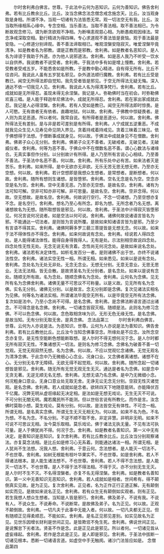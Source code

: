 <!-- { "loadSidebar": true } -->
　　尔时舍利弗白佛言。世尊。于此法中云何为恶知识。云何为善知识。佛告舍利弗。若有比丘教余比丘。比丘。汝当念佛念法念僧念戒念施念天。比丘。汝当观身取是身相。所谓不净。当观一切诸有为法皆悉无常。观一切法空无有我。比丘。汝当取所缘相系心缘中。专念空相。当乐善法。当取不善法相。取不善法相已。为令断故观念修习。谓为断贪欲观不净相。为断嗔恚观慈心相。为断愚痴观因缘法。常念净戒深取空相。勤行精进为得四禅。专心求道观不善法皆是衰恼。观于善法最是安隐。一心修道分别谛观。善不善法谛取相已。唯观涅槃安隐寂灭。唯爱涅槃毕竟清净。如是教者名为邪教。谓是正教而是邪教。舍利弗。如是教者名恶知识。是人名为诽谤于我助于外道。亦为他人说邪道法。舍利弗。如是恶人我乃不听受一饮水以自供养。我说教者不说受者。舍利弗。于我法中多有如是增上慢教。舍利弗。若受教者受戒五岁。不能悉舍如是所教。于是教中勤心精进。自有得无所有。比丘不往咨问。我说此人虽有五岁犹名邪见。杂外道法顺行魔教。舍利弗。若有比丘受是教已。闻空无所得法即自觉知。我先受者皆是邪见。于空无所得法无疑无悔。深入通达不依一切我见人见。舍利弗。我说此人名为得清净梵行。舍利弗。若有比丘。成就如是无所得忍。虽现未得无余涅槃。我记是人。弥勒佛时当在初会。时弥勒佛欢喜三唱。是人能于释迦牟尼佛法中。成就无所得忍。舍利弗。若在家出家成就此忍。我记是人必得涅槃。舍利弗。若有人受如是教已。闻空无所得法即时惊畏。是人可愍。无有救者无有依者。直趣地狱。何以故。舍利弗。于佛教中惊疑畏者。是人则为具足恶道。所以者何。我常自说。有所得者是恶道分。何以故。舍利弗。佛所得法无有差别。是与非是若可差别是有所得。舍利弗。人宁成就五逆重恶。不成就我见众生见人见寿见命见阴入界见。贪着持戒着持戒见。贪着三昧着三昧见。依于佛想得于法想。于僧断事成就身见。何以故。于佛法中成就身见不在僧数。舍利弗。佛弟子众心无分别。舍利弗。佛弟子众无不善者。无破戒者。无破见者。无破威仪者。舍利弗。何等为恶不善。于佛众中不在僧数名恶不善。谓心心数法与诸缘合。无真实事但作分别。以分别故计有所得。是人乃至所有言说心心相续。乃至善不善法。于圣法中名恶不善。何以故。舍利弗。所有乐处中必有苦。如来法者灭是苦乐。舍利弗。如来所得。是中无欲亦无非欲。无乐无苦无思无想无修。乃至亦无空想。何以故。舍利弗。若计空想即是我想众生想者。是常想者。是断想者。何以故。舍利弗。随所有想则生诸想。是皆堕邪。舍利弗。空名无念是名为空。空念亦空是名为空。舍利弗。空中无善无恶。乃至亦无空想。是故名空。舍利弗。诸有为法可知可解。空非可知亦非可解。非可思量。是故名空。舍利弗。空非念得。何以故。空无想故。是故名空。舍利弗。何故说行空行。不念一切诸想。乃至空想亦复不念。是名空行。舍利弗。想名乃至心有所念。即名为想。无所念者乃名无想。离诸想故名为无想。随所取想皆是邪见。何以故。舍利弗。于圣法中计得寂灭皆堕邪见。何况言说何况说者。如是空法以何可说。舍利弗。诸佛何故说诸语言皆名为邪。不能通达一切法者。是则皆为言说所覆。是故如来知诸语言皆为是邪。乃至少有言语不得其实。舍利弗。诸佛阿耨多罗三藐三菩提皆是无想无念。何以故。如来于法不得体性亦不得念。舍利弗。如来何故说有念处。舍利弗。经说若人得四念处。是人能得诸法体性。能得自身得我得人。无有是处。示法别相空故说四念处。四念处性无性无处。无念无说无有贪着。念性尚无何况念处。是故如来说名念处。舍利弗。诸法若有决定体性。如析毛发百分一者。是则诸佛不出于世。亦终不说诸法性空。舍利弗。诸法实空无性一相。所谓无相。如来悉见。如来以是说有念处。舍利弗。念处名为无处无非处。无念无念业。无想无分别。无意无意业。无思无思业。无法无法相。皆无合散。是故贤圣名为无分别者。是名念处。如来以是说有念处。随顺无所有故。名为念处。随顺念佛名为念处。舍利弗。云何名为念佛。见无所有名为念佛舍利弗。诸佛无量不可思议不可称量。以是义故。见无所有名为念佛。实名无分别。诸佛无分别。以是故言。念无分别即是念佛。复次见诸法实相名为见佛。何等名为诸法实相。所谓诸法毕竟空无所有。以是毕竟空无所有法念佛。复次如是法中。乃至小念尚不可得。是名念佛。舍利弗。是念佛法断语言道过出诸念。不可得念是名念佛。舍利弗。一切诸念皆寂灭相。随顺是法。此则名为修习念佛。不可以色念佛。何以故。念色取相贪味为识。无形无色无缘无性。是名念佛。是故当知。无有分别无取无舍。是真念佛。
念法品第三
　　尔时舍利弗白佛言。世尊。云何为人亦说是法。为恶知识。世尊。云何为人亦说是法为善知识。佛告舍利弗。若有比丘教他比丘。比丘汝今当知念佛事空念。所缘处是不应念。汝所念空念亦复空。是无性空能断色想能断取想。是人尔时不得无想何况于念。是人尔时都无所有寂灭无性。不集诸想灭一切法。是则名为修习念佛。念佛名为破善不善一切觉观。无觉无观寂然无想。名为念佛。何以故。不应以觉观忆念诸佛。无觉无观名为清净念佛。于此念中乃无微细心心念业。况身口业。又念佛者离诸想。诸想不在心。无分别无名字无障碍。无欲无得不起觉观。何以故。舍利弗。随所念起一切诸想皆是邪见。舍利弗。随无所有无觉无观无生无灭。通达是者名为念佛。如是念中无贪无著。无逆无顺无名无想。舍利弗。无想无语乃名念佛。是中乃无微细小念。何况粗身口意业。无身口意业处无取无舍。无诤无讼无念无分别。空寂无性灭诸觉观。是名念佛。舍利弗。若人成就如是念者。欲转四天下地随意能转。亦能降伏百千亿魔。况弊无明从虚诳缘起无决定相。是法如是无想无戏论。无生无灭不可说。不可分别无闇无明。魔若魔民所不能测。但以世俗言说有所教化。而作是言。汝念佛时莫取小想。莫生戏论。莫有分别。何以故。是法皆空无有体性。不可念一相。所谓无相。是名真实念佛。所谓无生无灭无相无为。何以故。如来不名为色。不名为想。不名为念。不名分别。不逆不顺不取不舍。非定非慧。非明非无明。如来不可说不可思议无相。汝今莫乐取相。莫乐戏论。佛于诸法无执无量。不见有法可执可量。是人于佛犹尚不得。何况于念。舍利弗。如是教者名善知识。第一义中无有决定。是善知识是恶知识。复次舍利弗。若有比丘教余比丘。比丘汝当分别观察诸法。亦复莫念法相。是比丘如是修习心无系着。则能通达诸法一相。所谓无相。是人犹尚不生法想。况我人想。舍利弗。于意云何。念法想者。是人能灭一切法不。不也世尊。舍利弗。如树无根能有枝叶华果实不。不也世尊。如是舍利弗。若人不得诸法根本。是人能生诸法想不。不也世尊。舍利弗。若人不得不念法想。是人能灭一切法不。不也世尊。是人不得于法不得法相。不得于灭。亦不分别无生无灭。是人尔时不生不灭。不名得涅槃者。亦复不名无得涅槃。舍利弗。如是教者名善知识。第一义中无善知识无恶知识。舍利弗。若人成就如是相者。世间希有。得不颠倒真实见故。是为正见。复次舍利弗。正见者。名为正作正行正道正解。无有颠倒如实而见。是故如来说名正见。舍利弗。若有众生无有颠倒如实观者。则有正见。若生我想人想众生想者。当知是人皆是邪行。舍利弗。佛及弟子。不说有我。不说有人。不说众生。不说寿命。不说断常。是故佛及弟子。名为正见。何以故。正观不颠倒故。舍利弗。一切凡夫于此事中无能入者。何以故。一切凡夫都无正见。但有随顺正见得柔顺忍。不能如实。舍利弗。是名正见邪见差别。如实见故名为正见。见世乐因增长财利是世间正见。是皆欺诳不免生死。舍利弗。佛说世间正见。是说懈怠下劣者法。贤圣不作是念。此是正见此是邪见。所以者何。一切诸见皆从虚妄缘起。舍利弗。若作是念此是正见。是人即是邪见。舍利弗。于圣法中拔断一切诸见根本。悉断一切诸语言道。如虚空中手无触阂。诸沙门法皆应如是。
念僧品第四
